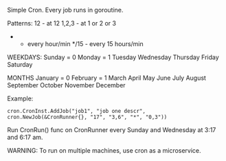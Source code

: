 
Simple Cron. Every job runs in goroutine.


 Patterns:
 12 - at 12
 1,2,3 - at 1 or 2 or 3
 * - every hour/min
 */15 - every 15 hours/min



WEEKDAYS:
Sunday = 0
Monday = 1
Tuesday
Wednesday
Thursday
Friday
Saturday


MONTHS
January = 0
February = 1
March
April
May
June
July
August
September
October
November
December


Example:

    cron.CronInst.AddJob("job1", "job one descr", cron.NewJob(&CronRunner{}, "17", "3,6", "*", "0,3"))

Run CronRun() func on CronRunner every Sunday and  Wednesday at 3:17 and 6:17 am.


WARNING:
To run on multiple machines, use cron as a microservice.
